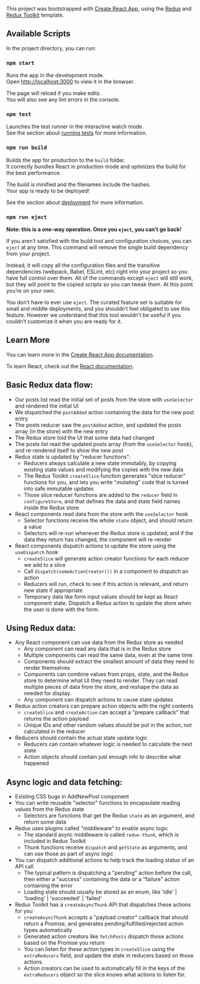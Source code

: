This project was bootstrapped with [Create React App](https://github.com/facebook/create-react-app), using the [Redux](https://redux.js.org/) and [Redux Toolkit](https://redux-toolkit.js.org/) template.

## Available Scripts

In the project directory, you can run:

### `npm start`

Runs the app in the development mode.<br />
Open [http://localhost:3000](http://localhost:3000) to view it in the browser.

The page will reload if you make edits.<br />
You will also see any lint errors in the console.

### `npm test`

Launches the test runner in the interactive watch mode.<br />
See the section about [running tests](https://facebook.github.io/create-react-app/docs/running-tests) for more information.

### `npm run build`

Builds the app for production to the `build` folder.<br />
It correctly bundles React in production mode and optimizes the build for the best performance.

The build is minified and the filenames include the hashes.<br />
Your app is ready to be deployed!

See the section about [deployment](https://facebook.github.io/create-react-app/docs/deployment) for more information.

### `npm run eject`

**Note: this is a one-way operation. Once you `eject`, you can’t go back!**

If you aren’t satisfied with the build tool and configuration choices, you can `eject` at any time. This command will remove the single build dependency from your project.

Instead, it will copy all the configuration files and the transitive dependencies (webpack, Babel, ESLint, etc) right into your project so you have full control over them. All of the commands except `eject` will still work, but they will point to the copied scripts so you can tweak them. At this point you’re on your own.

You don’t have to ever use `eject`. The curated feature set is suitable for small and middle deployments, and you shouldn’t feel obligated to use this feature. However we understand that this tool wouldn’t be useful if you couldn’t customize it when you are ready for it.

## Learn More

You can learn more in the [Create React App documentation](https://facebook.github.io/create-react-app/docs/getting-started).

To learn React, check out the [React documentation](https://reactjs.org/).

## Basic Redux data flow:
- Our posts list read the initial set of posts from the store with `useSelector` and rendered the initial UI
- We dispatched the `postAdded` action containing the data for the new post entry
- The posts reducer saw the `postAdded` action, and updated the posts array (in the store) with the new entry
- The Redux store told the UI that some data had changed
- The posts list read the updated posts array (from the `useSelector` hook), and re-rendered itself to show the new post
- Redux state is updated by "reducer functions":
    - Reducers always calculate a new state immutably, by copying existing state values and modifying the copies with the new data
    - The Redux Toolkit `createSlice` function generates "slice reducer" functions for you, and lets you write "mutating" code that is turned into safe immutable updates
    - Those slice reducer functions are added to the `reducer` field in `configureStore`, and that defines the data and state field names inside the Redux store
- React components read data from the store with the `useSelector` hook
    - Selector functions receive the whole `state` object, and should return a value
    - Selectors will re-run whenever the Redux store is updated, and if the data they return has changed, the component will re-render
- React components dispatch actions to update the store using the `useDispatch` hook
    - `createSlice` will generate action creator functions for each reducer we add to a slice
    - Call `dispatch(someActionCreator())` in a component to dispatch an action
    - Reducers will run, check to see if this action is relevant, and return new state if appropriate
    - Temporary data like form input values should be kept as React component state. Dispatch a Redux action to update the store when the user is done with the form.

## Using Redux data:
- Any React component can use data from the Redux store as needed
    - Any component can read any data that is in the Redux store
    - Multiple components can read the same data, even at the same time
    - Components should extract the smallest amount of data they need to render themselves
    - Components can combine values from props, state, and the Redux store to determine what UI they need to render. They can read multiple pieces of data from the store, and reshape the data as needed for display.
    - Any component can dispatch actions to cause state updates
- Redux action creators can prepare action objects with the right contents
    - `createSlice` and `createAction` can accept a "prepare callback" that returns the action payload
    - Unique IDs and other random values should be put in the action, not calculated in the reducer
- Reducers should contain the actual state update logic
    - Reducers can contain whatever logic is needed to calculate the next state
    - Action objects should contain just enough info to describe what happened

## Async logic and data fetching:
- Existing CSS bugs in AddNewPost component
- You can write reusable "selector" functions to encapsulate reading values from the Redux state
    - Selectors are functions that get the Redux `state` as an argument, and return some data
- Redux uses plugins called "middleware" to enable async logic
    - The standard async middleware is called `redux-thunk`, which is included in Redux Toolkit
    - Thunk functions receive `dispatch` and `getState` as arguments, and can use those as part of async logic
- You can dispatch additional actions to help track the loading status of an API call
    - The typical pattern is dispatching a "pending" action before the call, then either a "success" containing the data or a "failure" action containing the error
    - Loading state should usually be stored as an enum, like 'idle' | 'loading' | 'succeeded' | 'failed'
- Redux Toolkit has a `createAsyncThunk` API that dispatches these actions for you
    - `createAsyncThunk` accepts a "payload creator" callback that should return a Promise, and generates pending/fulfilled/rejected action types automatically
    - Generated action creators like `fetchPosts` dispatch those actions based on the Promise you return
    - You can listen for these action types in `createSlice` using the `extraReducers` field, and update the state in reducers based on those actions.
    - Action creators can be used to automatically fill in the keys of the `extraReducers` object so the slice knows what actions to listen for.